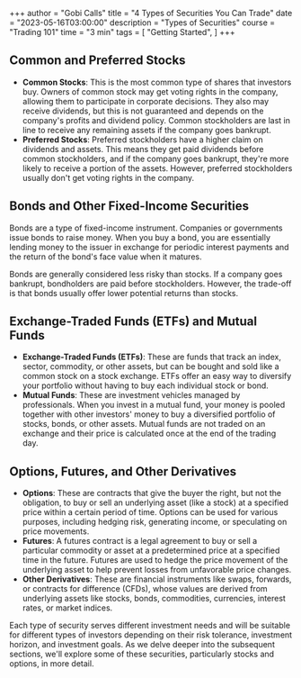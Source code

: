 +++
author = "Gobi Calls"
title = "4 Types of Securities You Can Trade"
date = "2023-05-16T03:00:00"
description = "Types of Securities"
course = "Trading 101"
time = "3 min"
tags = [
    "Getting Started",
]
+++

## Common and Preferred Stocks

- **Common Stocks**: This is the most common type of shares that investors buy. Owners of common stock may get voting rights in the company, allowing them to participate in corporate decisions. They also may receive dividends, but this is not guaranteed and depends on the company's profits and dividend policy. Common stockholders are last in line to receive any remaining assets if the company goes bankrupt.
- **Preferred Stocks**: Preferred stockholders have a higher claim on dividends and assets. This means they get paid dividends before common stockholders, and if the company goes bankrupt, they're more likely to receive a portion of the assets. However, preferred stockholders usually don't get voting rights in the company.

## Bonds and Other Fixed-Income Securities
Bonds are a type of fixed-income instrument. Companies or governments issue bonds to raise money. When you buy a bond, you are essentially lending money to the issuer in exchange for periodic interest payments and the return of the bond's face value when it matures.

Bonds are generally considered less risky than stocks. If a company goes bankrupt, bondholders are paid before stockholders. However, the trade-off is that bonds usually offer lower potential returns than stocks.

## Exchange-Traded Funds (ETFs) and Mutual Funds 
- **Exchange-Traded Funds (ETFs)**: These are funds that track an index, sector, commodity, or other assets, but can be bought and sold like a common stock on a stock exchange. ETFs offer an easy way to diversify your portfolio without having to buy each individual stock or bond.
- **Mutual Funds**: These are investment vehicles managed by professionals. When you invest in a mutual fund, your money is pooled together with other investors' money to buy a diversified portfolio of stocks, bonds, or other assets. Mutual funds are not traded on an exchange and their price is calculated once at the end of the trading day.

## Options, Futures, and Other Derivatives 
- **Options**: These are contracts that give the buyer the right, but not the obligation, to buy or sell an underlying asset (like a stock) at a specified price within a certain period of time. Options can be used for various purposes, including hedging risk, generating income, or speculating on price movements.
- **Futures**: A futures contract is a legal agreement to buy or sell a particular commodity or asset at a predetermined price at a specified time in the future. Futures are used to hedge the price movement of the underlying asset to help prevent losses from unfavorable price changes.
- **Other Derivatives**: These are financial instruments like swaps, forwards, or contracts for difference (CFDs), whose values are derived from underlying assets like stocks, bonds, commodities, currencies, interest rates, or market indices.

Each type of security serves different investment needs and will be suitable for different types of investors depending on their risk tolerance, investment horizon, and investment goals. As we delve deeper into the subsequent sections, we'll explore some of these securities, particularly stocks and options, in more detail.
